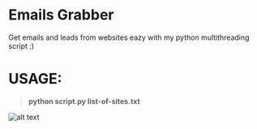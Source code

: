 # Emails Grabber
Get emails and leads from websites eazy with my python multithreading script :)

# USAGE:
> **python script.py list-of-sites.txt**

![alt text](https://i.imgur.com/x8f1OVX.jpg)
